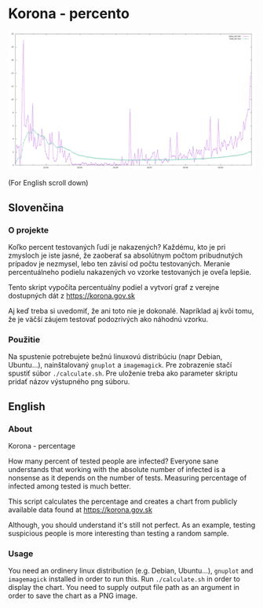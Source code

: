 # Korona - percento

![Example output chart from 28 September](chart.png)

(For English scroll down)

## Slovenčina

### O projekte

Koľko percent testovaných ľudí je nakazených?
Každému, kto je pri zmysloch je iste jasné, že zaoberať sa absolútnym počtom pribudnutých prípadov je nezmysel, lebo ten závisí od počtu testovaných.
Meranie percentuálneho podielu nakazených vo vzorke testovaných je oveľa lepšie.

Tento skript vypočíta percentuálny podiel a vytvorí graf z verejne dostupných dát z https://korona.gov.sk

Aj keď treba si uvedomiť, že ani toto nie je dokonalé.
Napríklad aj kvôi tomu, že je väčší záujem testovať podozrivých ako náhodnú vzorku.

### Použitie

Na spustenie potrebujete bežnú linuxovú distribúciu (napr Debian, Ubuntu...), nainštalovaný `gnuplot` a `imagemagick`.
Pre zobrazenie stačí spustiť súbor `./calculate.sh`.
Pre uloženie treba ako parameter skriptu pridať názov výstupného png súboru.

## English

### About

Korona - percentage

How many percent of tested people are infected?
Everyone sane understands that working with the absolute number of infected is a nonsense as it depends on the number of tests.
Measuring percentage of infected among tested is much better.

This script calculates the percentage and creates a chart from publicly available data found at https://korona.gov.sk

Although, you should understand it's still not perfect.
As an example, testing suspicious people is more interesting than testing a random sample.

### Usage

You need an ordinery linux distribution (e.g. Debian, Ubuntu...), `gnuplot` and `imagemagick` installed in order to run this.
Run `./calculate.sh` in order to display the chart.
You need to supply output file path as an argument in order to save the chart as a PNG image.
